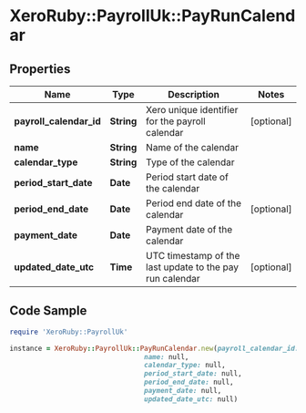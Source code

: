 # XeroRuby::PayrollUk::PayRunCalendar

## Properties

Name | Type | Description | Notes
------------ | ------------- | ------------- | -------------
**payroll_calendar_id** | **String** | Xero unique identifier for the payroll calendar | [optional] 
**name** | **String** | Name of the calendar | 
**calendar_type** | **String** | Type of the calendar | 
**period_start_date** | **Date** | Period start date of the calendar | 
**period_end_date** | **Date** | Period end date of the calendar | [optional] 
**payment_date** | **Date** | Payment date of the calendar | 
**updated_date_utc** | **Time** | UTC timestamp of the last update to the pay run calendar | [optional] 

## Code Sample

```ruby
require 'XeroRuby::PayrollUk'

instance = XeroRuby::PayrollUk::PayRunCalendar.new(payroll_calendar_id: null,
                                 name: null,
                                 calendar_type: null,
                                 period_start_date: null,
                                 period_end_date: null,
                                 payment_date: null,
                                 updated_date_utc: null)
```


